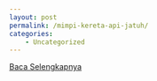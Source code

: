 ```yaml
---
layout: post
permalink: /mimpi-kereta-api-jatuh/
categories:
    - Uncategorized
---
```


[Baca Selengkapnya](/03)